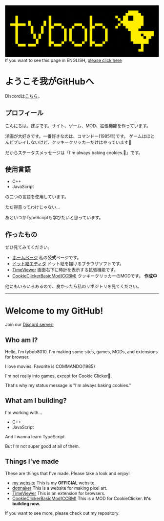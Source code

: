 ![bannerpng](bird3_1200px.png)
If you want to see this page in ENGLISH, [please click here](#welocome-to-my-github)

# ようこそ我がGitHubへ

Discordは[こちら](https://discord.com/invite/YFg4suWa6a)。


## プロフィール
こんにちは。ぼぶです。サイト、ゲーム、MOD、拡張機能を作っています。

洋画が大好きです。一番好きなのは、コマンドー(1985年)です。
ゲームはほとんどプレイしないけど、クッキークリッカーだけはやっています🍪

だからステータスメッセージは「I'm always baking cookies.🍪」です。


## 使用言語

* C++
* JavaScript

の二つの言語を使用しています。

ただ得意ってわけじゃない...

あといつかTypeScriptも学びたいと思っています。


## 作ったもの
ぜひ見てみてください。
* [ホームページ](https://tybob8010.github.io) 私の**公式**ページです。
* [ドット絵エディタ](https://tybob8010.github.io/dotmaker/) ドット絵を描けるブラウザソフトです。
* [TimeViewer](https://github.com/tybob8010/TimeViewer) 画面右下に時計を表示する拡張機能です。
* [CookieClickerBasicMod(CCBM)](https://github.com/tybob8010/CookieClickerBasicMod_CCBM) クッキークリッカーのMODです。 **作成中**

他にもいろいろあるので、良かったら私のリポジトリを見てください。

---

# Welcome to my GitHub!

Join our [Discord server!](https://discord.com/invite/YFg4suWa6a)


## Who am I?
Hello, I'm tybob8010. I'm making some sites, games, MODs, and extensions for browser.

I love movies. Favorite is COMMANDO(1985)

I'm not really into games, except for Cookie Clicker🍪.

That's why my status message is "I'm always baking cookies."


## What am I building?

I'm working with...
* C++
* JavaScript

And I wanna learn TypeScript.

But I'm not super good at all of them.


## Things I've made
These are things that I've made. Please take a look and enjoy!
* [my website](https://tybob8010.github.io) This is my **OFFICIAL** website.
* [dotmaker](https://tybob8010.github.io/dotmaker/) This is a website for making pixel art.
* [TimeViewer](https://github.com/tybob8010/TimeViewer) This is an extension for browsers.
* [CookieClickerBasicMod(CCBM)](https://github.com/tybob8010/CookieClickerBasicMod_CCBM) This is a MOD for CookieClicker. **It's building now.**

If you want to see more, please check out my repository.
